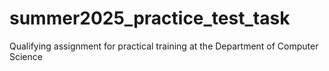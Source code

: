 # summer2025_practice_test_task
Qualifying assignment for practical training at the Department of Computer Science

